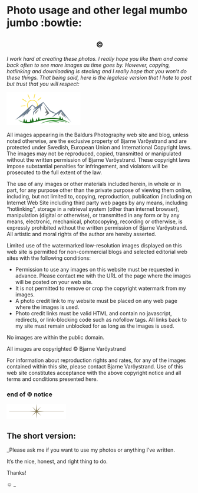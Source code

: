 # Photo usage and other legal mumbo jumbo :bowtie:

<h2 align="center">©</h2>

_I work hard at creating these photos. I really hope you like them and come back often to see more images as time goes by. However, copying, hotlinking and downloading is stealing and I really hope that you won’t do these things. That being said, here is the legalese version that I hate to post but trust that you will respect:_

![Colored Mountain Logo](mountain.svg)

All images appearing in the Baldurs Photography web site and blog, unless noted otherwise, are the exclusive property of Bjarne Varöystrand and are protected under Swedish, European Union and International Copyright laws. The images may not be reproduced, copied, transmitted or manipulated without the written permission of Bjarne Varöystrand. These copyright laws impose substantial penalties for infringement, and violators will be prosecuted to the full extent of the law.

The use of any images or other materials included herein, in whole or in part, for any purpose other than the private purpose of viewing them online, including, but not limited to, copying, reproduction, publication (including on Internet Web Site including third party web pages by any means, including “hotlinking”, storage in a retrieval system (other than internet browser), manipulation (digital or otherwise), or transmitted in any form or by any means, electronic, mechanical, photocopying, recording or otherwise, is expressly prohibited without the written permission of Bjarne Varöystrand. All artistic and moral rights of the author are hereby asserted.

Limited use of the watermarked low-resolution images displayed on this web site is permitted for non-commercial blogs and selected editorial web sites with the following conditions:

* Permission to use any images on this website must be requested in advance. Please contact me with the URL of the page where the images will be posted on your web site.
* It is not permitted to remove or crop the copyright watermark from my images.
* A photo credit link to my website must be placed on any web page where the images is used.
* Photo credit links must be valid HTML and contain no javascript, redirects, or link-blocking code such as nofollow tags. All links back to my site must remain unblocked for as long as the images is used.

No images are within the public domain.

All images are copyrighted © Bjarne Varöystrand

For information about reproduction rights and rates, for any of the images contained within this site, please contact Bjarne Varöystrand.
Use of this web site constitutes acceptance with the above copyright notice and all terms and conditions presented here.


### end of :copyright: notice

![Divider](divider.svg)

## The short version:

_Please ask me if you want to use my photos or anything I’ve written.

It’s the nice, honest, and right thing to do.

Thanks!

:relaxed: _
